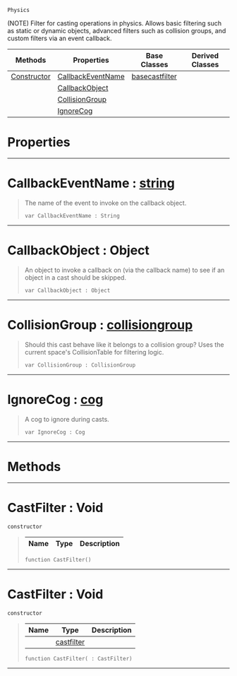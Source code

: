  `Physics`

(NOTE) Filter for casting operations in physics. Allows basic filtering such as static or dynamic objects, advanced filters such as collision groups, and custom filters via an event callback.

|Methods|Properties|Base Classes|Derived Classes|
|---|---|---|---|
|[ Constructor](https://github.com/zeroengineteam/ZeroDocs/blob/master/code_reference/class_reference/castfilter.markdown#castfilter-void)|[ CallbackEventName](https://github.com/zeroengineteam/ZeroDocs/blob/master/code_reference/class_reference/castfilter.markdown#callbackeventname-zero-e)|[basecastfilter](https://github.com/zeroengineteam/ZeroDocs/blob/master/code_reference/class_reference/basecastfilter.markdown)| |
| |[ CallbackObject](https://github.com/zeroengineteam/ZeroDocs/blob/master/code_reference/class_reference/castfilter.markdown#callbackobject-object)| | |
| |[ CollisionGroup](https://github.com/zeroengineteam/ZeroDocs/blob/master/code_reference/class_reference/castfilter.markdown#collisiongroup-zero-engi)| | |
| |[ IgnoreCog](https://github.com/zeroengineteam/ZeroDocs/blob/master/code_reference/class_reference/castfilter.markdown#ignorecog-zero-engine-do)| | |


 #  Properties


---  
 #  CallbackEventName : [string](https://github.com/zeroengineteam/ZeroDocs/blob/master/code_reference/zilch_base_types/string.markdown)

> The name of the event to invoke on the callback object.
> ``` lang=cpp, name=Zilch
> var CallbackEventName : String


---  
 #  CallbackObject : Object

> An object to invoke a callback on (via the callback name) to see if an object in a cast should be skipped.
> ``` lang=cpp, name=Zilch
> var CallbackObject : Object


---  
 #  CollisionGroup : [collisiongroup](https://github.com/zeroengineteam/ZeroDocs/blob/master/code_reference/class_reference/collisiongroup.markdown)

> Should this cast behave like it belongs to a collision group? Uses the current space's CollisionTable for filtering logic.
> ``` lang=cpp, name=Zilch
> var CollisionGroup : CollisionGroup


---  
 #  IgnoreCog : [cog](https://github.com/zeroengineteam/ZeroDocs/blob/master/code_reference/class_reference/cog.markdown)

> A cog to ignore during casts.
> ``` lang=cpp, name=Zilch
> var IgnoreCog : Cog


---  
 #  Methods


---  
 #  CastFilter : Void

 `constructor`

> 
> |Name|Type|Description|
> |---|---|---|
> ``` lang=cpp, name=Zilch
> function CastFilter()
> ``` 


---  
 #  CastFilter : Void

 `constructor`

> 
> |Name|Type|Description|
> |---|---|---|
> ||[castfilter](https://github.com/zeroengineteam/ZeroDocs/blob/master/code_reference/class_reference/castfilter.markdown)| |
> ``` lang=cpp, name=Zilch
> function CastFilter( : CastFilter)
> ``` 


---  
 

 